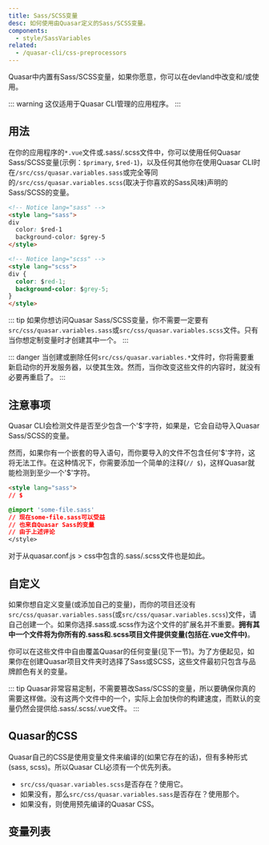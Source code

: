 ```yaml
---
title: Sass/SCSS变量
desc: 如何使用由Quasar定义的Sass/SCSS变量。
components:
  - style/SassVariables
related:
  - /quasar-cli/css-preprocessors
---
```


Quasar中内置有Sass/SCSS变量，如果你愿意，你可以在devland中改变和/或使用。

::: warning
这仅适用于Quasar CLI管理的应用程序。
:::

## 用法
在你的应用程序的`*.vue`文件或.sass/.scss文件中，你可以使用任何Quasar Sass/SCSS变量(示例：`$primary`, `$red-1`)，以及任何其他你在使用Quasar CLI时在`/src/css/quasar.variables.sass`或完全等同的`/src/css/quasar.variables.scss`(取决于你喜欢的Sass风味)声明的Sass/SCSS的变量。

```html
<!-- Notice lang="sass" -->
<style lang="sass">
div
  color: $red-1
  background-color: $grey-5
</style>

<!-- Notice lang="scss" -->
<style lang="scss">
div {
  color: $red-1;
  background-color: $grey-5;
}
</style>
```

::: tip
如果你想访问Quasar Sass/SCSS变量，你不需要一定要有`src/css/quasar.variables.sass`或`src/css/quasar.variables.scss`文件。只有当你想定制变量时才创建其中一个。
:::

::: danger
当创建或删除任何`src/css/quasar.variables.*`文件时，你将需要重新启动你的开发服务器，以使其生效。然而，当你改变这些文件的内容时，就没有必要再重启了。
:::

## 注意事项

Quasar CLI会检测文件是否至少包含一个'$'字符，如果是，它会自动导入Quasar Sass/SCSS的变量。

然而，如果你有一个嵌套的导入语句，而你要导入的文件不包含任何'$'字符，这将无法工作。在这种情况下，你需要添加一个简单的注释(`// $`)，这样Quasar就能检测到至少一个'$'字符。

```html
<style lang="sass">
// $

@import 'some-file.sass'
// 现在some-file.sass可以受益
// 也来自Quasar Sass的变量
// 由于上述评论
</style>
```

对于从quasar.conf.js > css中包含的.sass/.scss文件也是如此。

## 自定义
如果你想自定义变量(或添加自己的变量)，而你的项目还没有`src/css/quasar.variables.sass`(或`src/css/quasar.variables.scss`)文件，请自己创建一个。如果你选择.sass或.scss作为这个文件的扩展名并不重要。**拥有其中一个文件将为你所有的.sass和.scss项目文件提供变量(包括在.vue文件中)**。

你可以在这些文件中自由覆盖Quasar的任何变量(见下一节)。为了方便起见，如果你在创建Quasar项目文件夹时选择了Sass或SCSS，这些文件最初只包含与品牌颜色有关的变量。

::: tip
Quasar非常容易定制，不需要篡改Sass/SCSS的变量，所以要确保你真的需要这样做。没有这两个文件中的一个，实际上会加快你的构建速度，而默认的变量仍然会提供给.sass/.scss/.vue文件。
:::

## Quasar的CSS
Quasar自己的CSS是使用变量文件来编译的(如果它存在的话)，但有多种形式(sass, scss)。所以Quasar CLI必须有一个优先列表。

* `src/css/quasar.variables.scss`是否存在？使用它。
* 如果没有，那么`src/css/quasar.variables.sass`是否存在？使用那个。
* 如果没有，则使用预先编译的Quasar CSS。

## 变量列表

<sass-variables />
